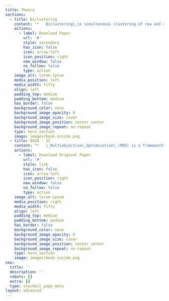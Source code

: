 ```yaml
---
title: Theory
sections:
  - title: Biclustering
    content: "*   Biclustering\_is simultaneous clustering of row and column-wise.\_It\_is\_also called co-clustering.\_​\n\n<!---->\n\n*   Bicluster, corresponding to a subset of genes and a subset of\_conditions with a high similarity\_score.\_​\n\n<!---->\n\n*   Biclustering\_majorly used with gene expression datasets to explore\_the similarity pattern,\_co-relation among genes.\_​​\n"
    actions:
      - label: Download Paper
        url: '#'
        style: secondary
        has_icon: false
        icon: arrow-left
        icon_position: right
        new_window: false
        no_follow: false
        type: action
    image_alt: lorem-ipsum
    media_position: left
    media_width: fifty
    align: left
    padding_top: medium
    padding_bottom: medium
    has_border: false
    background_color: none
    background_image_opacity: 0
    background_image_size: cover
    background_image_position: center center
    background_image_repeat: no-repeat
    type: hero_section
    image: images/book-inside.png
  - title: NSGA - II
    content: "*   \_Multiobjective\_Optimization\_(MOO) is a framework\_for\_optimizing\_multiple objectives\_simultaneously.​\n\n<!---->\n\n*   Some examples are NSGA-2,\_MOPSO, MOEA.\_​\n\n<!---->\n\n*   In\_the multiobjective\_scenario, there could be multiple feasible\_solutions\_depending upon each objective.\_​​\n"
    actions:
      - label: Download Original Paper
        url: '#'
        style: link
        has_icon: false
        icon: arrow-left
        icon_position: right
        new_window: false
        no_follow: false
        type: action
    image_alt: lorem-ipsum
    media_position: right
    media_width: fifty
    align: left
    padding_top: medium
    padding_bottom: medium
    has_border: false
    background_color: none
    background_image_opacity: 0
    background_image_size: cover
    background_image_position: center center
    background_image_repeat: no-repeat
    type: hero_section
    image: images/book-inside.png
seo:
  title: ''
  description: ''
  robots: []
  extra: []
  type: stackbit_page_meta
layout: advanced
---
```

